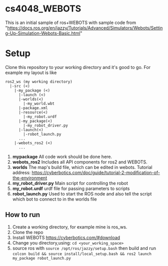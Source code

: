 # cs4048_WEBOTS
This is an initial sample of ros+WEBOTS with sample code from "https://docs.ros.org/en/jazzy/Tutorials/Advanced/Simulators/Webots/Setting-Up-Simulation-Webots-Basic.html"
# Setup
Clone this repository to your working directory and it's good to go. For example my layout is like

```
ros2_ws (my working directory)
  |-src (<)
    |-my_package (<)
      |-launch (<)
      |-worlds(<)
        |-my_world.wbt
      |-package.xml
      |-resource(<)
        |-my_robot.urdf
      |-my_package(<)
        |-my_robot_driver.py
      |-launch(<)
        |-robot_launch.py
      ...
    |-webots_ros2 (<)
      ...

```
1. **mypackage** All code work should be done here.
2. **webots_ros2** Includes all API components for ros2 and WEBOTS.
3. **worlds** The map's build file, which can be edited in webots. Tutorial address: https://cyberbotics.com/doc/guide/tutorial-2-modification-of-the-environment
4. **my_robot_driver.py** Main script for controlling the robot
5. **my_robot.urdf** urdf file for passing parameters to scripts
6. **robot_launch.py** Used to start the ROS node and also tell the script which bot to connect to in the worlds file

## How to run
1. Create a working directory, for example mine is ros_ws.
2. Clone the repo
3. Install WEBOTS https://cyberbotics.com/#download
4. Change you directory,using: `cd <your_working_space>`
5. source ros with `source /opt/ros/jazzy/setup.bash` then build and run `colcon build && source install/local_setup.bash && ros2 launch my_package robot_launch.py`


